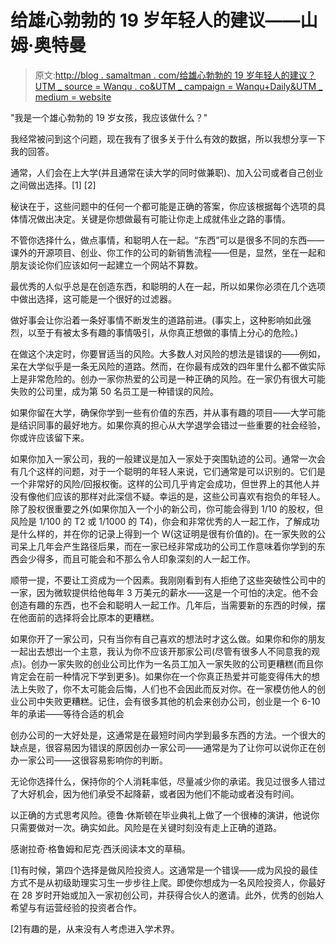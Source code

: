 # 给雄心勃勃的 19 岁年轻人的建议——山姆·奥特曼

> 原文:[http://blog . samaltman . com/给雄心勃勃的 19 岁年轻人的建议？UTM _ source = Wanqu . co&UTM _ campaign = Wanqu+Daily&UTM _ medium = website](http://blog.samaltman.com/advice-for-ambitious-19-year-olds?utm_source=wanqu.co&utm_campaign=Wanqu+Daily&utm_medium=website)

"我是一个雄心勃勃的 19 岁女孩，我应该做什么？"

我经常被问到这个问题，现在我有了很多关于什么有效的数据，所以我想分享一下我的回答。

通常，人们会在上大学(并且通常在读大学的同时做兼职)、加入公司或者自己创业之间做出选择。[1] [2]

秘诀在于，这些问题中的任何一个都可能是正确的答案，你应该根据每个选项的具体情况做出决定。关键是你想做最有可能让你走上成就伟业之路的事情。

不管你选择什么，做点事情，和聪明人在一起。“东西”可以是很多不同的东西——课外的开源项目、创业、你工作的公司的新销售流程——但是，显然，坐在一起和朋友谈论你们应该如何一起建立一个网站不算数。

最优秀的人似乎总是在创造东西，和聪明的人在一起，所以如果你必须在几个选项中做出选择，这可能是一个很好的过滤器。

做好事会让你沿着一条好事情不断发生的道路前进。(事实上，这种影响如此强烈，以至于有被太多有趣的事情吸引，从你真正想做的事情上分心的危险。)

在做这个决定时，你要冒适当的风险。大多数人对风险的想法是错误的——例如，呆在大学似乎是一条无风险的道路。然而，在你最有成效的四年里什么都不做实际上是非常危险的。创办一家你热爱的公司是一种正确的风险。在一家仍有很大可能失败的公司里，成为第 50 名员工是一种错误的风险。

如果你留在大学，确保你学到一些有价值的东西，并从事有趣的项目——大学可能是结识同事的最好地方。如果你真的担心从大学退学会错过一些重要的社会经验，你或许应该留下来。

如果你加入一家公司，我的一般建议是加入一家处于突围轨迹的公司。通常一次会有几个这样的问题，对于一个聪明的年轻人来说，它们通常是可以识别的。它们是一个非常好的风险/回报权衡。这样的公司几乎肯定会成功，但世界上的其他人并没有像他们应该的那样对此深信不疑。幸运的是，这些公司喜欢有抱负的年轻人。除了股权很重要之外(如果你加入一个小的新公司，你可能会得到 1/10 的股权，但风险是 1/100 的 T2 或 1/1000 的 T4)，你会和非常优秀的人一起工作，了解成功是什么样的，并在你的记录上得到一个 W(这证明是很有价值的)。在一家失败的公司呆上几年会产生路径后果，而在一家已经非常成功的公司工作意味着你学到的东西会少得多，而且可能会和不那么令人印象深刻的人一起工作。

顺带一提，不要让工资成为一个因素。我刚刚看到有人拒绝了这些突破性公司中的一家，因为微软提供给他每年 3 万美元的薪水——这是一个可怕的决定。他不会创造有趣的东西，也不会和聪明人一起工作。几年后，当需要新的东西的时候，摆在他面前的选择将会比原本的更糟糕。

如果你开了一家公司，只有当你有自己喜欢的想法时才这么做。如果你和你的朋友一起出去想出一个主意，我认为你不应该开那家公司(尽管有很多人不同意我的观点)。创办一家失败的创业公司比作为一名员工加入一家失败的公司更糟糕(而且你肯定会在前一种情况下学到更多)。如果你在一个你真正热爱并可能变得伟大的想法上失败了，你不太可能会后悔，人们也不会因此而反对你。在一家模仿他人的创业公司中失败更糟糕。记住，会有很多其他的机会来创办公司，创业是一个 6-10 年的承诺——等待合适的机会

创办公司的一大好处是，这通常是在最短时间内学到最多东西的方法。一个很大的缺点是，很容易因为错误的原因创办一家公司——通常是为了让你可以说你正在创办一家公司——这很容易影响你的判断。

无论你选择什么，保持你的个人消耗率低，尽量减少你的承诺。我见过很多人错过了大好机会，因为他们承受不起降薪，或者因为他们不能动或者没有时间。

以正确的方式思考风险。德鲁·休斯顿在毕业典礼上做了一个很棒的演讲，他说你只需要做对一次。确实如此。风险是在关键时刻没有走上正确的道路。

感谢拉奇·格鲁姆和尼克·西沃阅读本文的草稿。

[1]有时候，第四个选择是做风险投资人。这通常是一个错误——成为风投的最佳方式不是从初级助理实习生一步步往上爬。即使你想成为一名风险投资人，你最好在 28 岁时开始或加入一家初创公司，并获得合伙人的邀请。此外，优秀的创始人希望与有运营经验的投资者合作。

[2]有趣的是，从来没有人考虑进入学术界。
